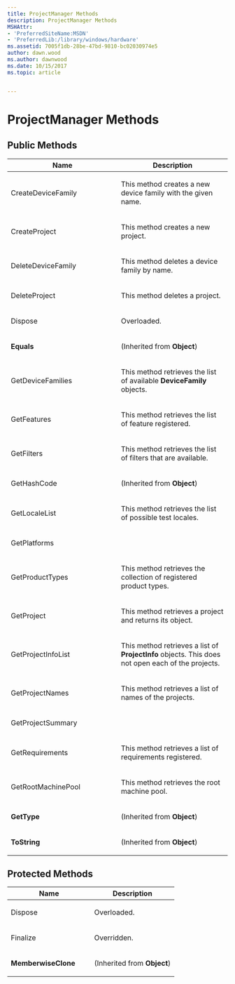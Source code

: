 ```yaml
---
title: ProjectManager Methods
description: ProjectManager Methods
MSHAttr:
- 'PreferredSiteName:MSDN'
- 'PreferredLib:/library/windows/hardware'
ms.assetid: 7005f1db-28be-47bd-9810-bc02030974e5
author: dawn.wood
ms.author: dawnwood
ms.date: 10/15/2017
ms.topic: article


---
```


# ProjectManager Methods


## <span id="Public_Methods"></span><span id="public_methods"></span><span id="PUBLIC_METHODS"></span>Public Methods


<table>
<colgroup>
<col width="50%" />
<col width="50%" />
</colgroup>
<thead>
<tr class="header">
<th>Name</th>
<th>Description</th>
</tr>
</thead>
<tbody>
<tr class="odd">
<td><p>CreateDeviceFamily</p></td>
<td><p>This method creates a new device family with the given name.</p></td>
</tr>
<tr class="even">
<td><p>CreateProject</p></td>
<td><p>This method creates a new project.</p></td>
</tr>
<tr class="odd">
<td><p>DeleteDeviceFamily</p></td>
<td><p>This method deletes a device family by name.</p></td>
</tr>
<tr class="even">
<td><p>DeleteProject</p></td>
<td><p>This method deletes a project.</p></td>
</tr>
<tr class="odd">
<td><p>Dispose</p></td>
<td><p>Overloaded.</p></td>
</tr>
<tr class="even">
<td><p><strong>Equals</strong></p></td>
<td><p>(Inherited from <strong>Object</strong>)</p></td>
</tr>
<tr class="odd">
<td><p>GetDeviceFamilies</p></td>
<td><p>This method retrieves the list of available <strong>DeviceFamily</strong> objects.</p></td>
</tr>
<tr class="even">
<td><p>GetFeatures</p></td>
<td><p>This method retrieves the list of feature registered.</p></td>
</tr>
<tr class="odd">
<td><p>GetFilters</p></td>
<td><p>This method retrieves the list of filters that are available.</p></td>
</tr>
<tr class="even">
<td><p>GetHashCode</p></td>
<td><p>(Inherited from <strong>Object</strong>)</p></td>
</tr>
<tr class="odd">
<td><p>GetLocaleList</p></td>
<td><p>This method retrieves the list of possible test locales.</p></td>
</tr>
<tr class="even">
<td><p>GetPlatforms</p></td>
<td><p></p></td>
</tr>
<tr class="odd">
<td><p>GetProductTypes</p></td>
<td><p>This method retrieves the collection of registered product types.</p></td>
</tr>
<tr class="even">
<td><p>GetProject</p></td>
<td><p>This method retrieves a project and returns its object.</p></td>
</tr>
<tr class="odd">
<td><p>GetProjectInfoList</p></td>
<td><p>This method retrieves a list of <strong>ProjectInfo</strong> objects. This does not open each of the projects.</p></td>
</tr>
<tr class="even">
<td><p>GetProjectNames</p></td>
<td><p>This method retrieves a list of names of the projects.</p></td>
</tr>
<tr class="odd">
<td><p>GetProjectSummary</p></td>
<td><p></p></td>
</tr>
<tr class="even">
<td><p>GetRequirements</p></td>
<td><p>This method retrieves a list of requirements registered.</p></td>
</tr>
<tr class="odd">
<td><p>GetRootMachinePool</p></td>
<td><p>This method retrieves the root machine pool.</p></td>
</tr>
<tr class="even">
<td><p><strong>GetType</strong></p></td>
<td><p>(Inherited from <strong>Object</strong>)</p></td>
</tr>
<tr class="odd">
<td><p><strong>ToString</strong></p></td>
<td><p>(Inherited from <strong>Object</strong>)</p></td>
</tr>
</tbody>
</table>

 

## <span id="Protected_Methods"></span><span id="protected_methods"></span><span id="PROTECTED_METHODS"></span>Protected Methods


<table>
<colgroup>
<col width="50%" />
<col width="50%" />
</colgroup>
<thead>
<tr class="header">
<th>Name</th>
<th>Description</th>
</tr>
</thead>
<tbody>
<tr class="odd">
<td><p>Dispose</p></td>
<td><p>Overloaded.</p></td>
</tr>
<tr class="even">
<td><p>Finalize</p></td>
<td><p>Overridden.</p></td>
</tr>
<tr class="odd">
<td><p><strong>MemberwiseClone</strong></p></td>
<td><p>(Inherited from <strong>Object</strong>)</p></td>
</tr>
</tbody>
</table>

 

 

 






